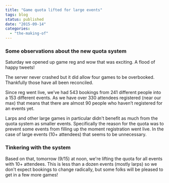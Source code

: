 ```yaml
---
title: "Game quota lifted for large events"
tags: blog
status: published
date: "2015-09-14"
categories: 
  - "the-making-of"
---
```


### Some observations about the new quota system

Saturday we opened up game reg and wow that was exciting. A flood of happy tweets!

The server never crashed but it did allow four games to be overbooked. Thankfully those have all been reconciled.

Since reg went live, we’ve had 543 bookings from 241 different people into a 153 different events. As we have over 330 attendees registered (near our max) that means that there are almost 90 people who haven’t registered for an events yet.

Larps and other large games in particular didn't benefit as much from the quota system as smaller events. Specifically the reason for the quota was to prevent some events from filling up the moment registration went live. In the case of large events (10+ attendees) that seems to be unnecessary.

### Tinkering with the system

Based on that, tomorrow (9/15) at noon, we're lifting the quota for all events with 10+ attendees. This is less than a dozen events (mostly larps) so we don't expect bookings to change radically, but some folks will be pleased to get in a few more games!
